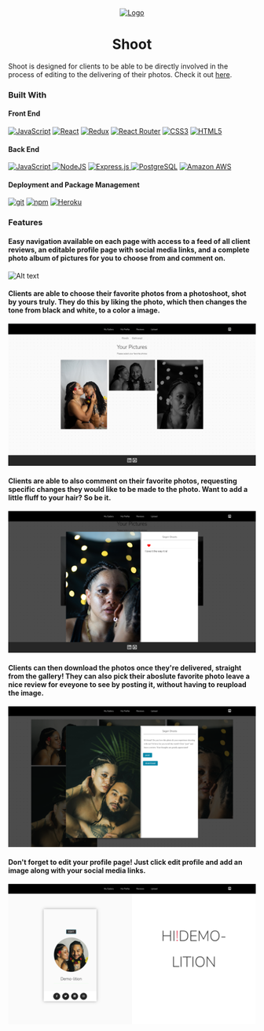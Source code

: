 
<br />
<p align="center">
  <a href="https://map-my-road-trip.herokuapp.com/login">
    <img src="frontend/src/assets/Screen Shot 2021-03-04 at 11.49.57 AM.png"  alt="Logo" width="auto" height="100">
  </a>
  
<h1 align="center"> Shoot </h1>

Shoot is designed for clients to be able to be directly involved in the process of editing to the delivering of their photos. Check it out [here](https://pic-select.herokuapp.com/login).

### Built With

#### Front End

<a href="https://www.javascript.com/"><img alt="JavaScript" src="https://img.shields.io/badge/-JavaScript-F7DF1E?style=flat-square&logo=JavaScript&logoColor=black" /></a>
<a href="https://reactjs.org/"><img alt="React" src="https://img.shields.io/badge/-React-61DAFB?style=flat-square&logo=react&logoColor=black" /></a>
<a href="https://redux.js.org/"><img alt="Redux" src="https://img.shields.io/badge/-Redux-764ABC?style=flat-square&logo=Redux&logoColor=white" /></a>
<a href="https://reactrouter.com/"><img alt="React Router" src="https://img.shields.io/badge/-React%20Router-CA4245?style=flat-square&logo=React-Router&logoColor=white" /></a>
<a href="https://devdocs.io/css/"><img alt="CSS3" src="https://img.shields.io/badge/-CSS3%20-61DAFB?style=flat-square&logo=CSS3&logoColor=white&color=brightgreen"/></a>
<a href="https://devdocs.io/html/"><img alt="HTML5" src="https://img.shields.io/badge/-HTML5%20-61DAFB?style=flat-square&logo=HTML5&logoColor=white&color=blue"/></a>


#### Back End

<a href="https://www.python.org/"><img alt="JavaScript" src="https://img.shields.io/badge/javascript%20-%23323330.svg?&style=flat-square&logo=javascript&logoColor=%23F7DF1E"/>
</a>
<a href><img alt="NodeJS" src="https://img.shields.io/badge/node.js%20-%2343853D.svg?&style=flat-square&logo=node.js&logoColor=white"/></a>
<a href><img alt="Express.js" src="https://img.shields.io/badge/express.js%20-%23404d59.svg?&style=flat-square"/>
</a>
<a href="https://www.postgresql.org/"><img alt="PostgreSQL" src="https://img.shields.io/badge/-PostgreSQL-336791?style=flat-square&logo=PostgreSQL&logoColor=white" /></a>
<a href="https://aws.amazon.com/"><img alt="Amazon AWS" src="https://img.shields.io/badge/-Amazon%20AWS-232F3E?style=flat-square&logo=Amazon%20AWS&logoColor=white" /></a>



#### Deployment and Package Management


<a href="#"><img alt="git" src="https://img.shields.io/badge/-Git-F05032?style=flat-square&logo=git&logoColor=white" /></a>
<a href="https://www.npmjs.com/"><img alt="npm" src="https://img.shields.io/badge/-NPM-CB3837?style=flat-square&logo=npm&logoColor=white" /></a>
<a href="https://heroku.com/"><img alt="Heroku" src="https://img.shields.io/badge/-Heroku-430098?style=flat-square&logo=Heroku&logoColor=white" /></a>

### Features
<!-- #### Inviting splash page with the ability to see Trip Keeper's functionality in full prior to sign up with its demo login
![Alt text](https://raw.githubusercontent.com/rhwebster/mapmyroadtrip/main/react-app/public/images/home.png) -->

#### Easy navigation available on each page with access to a feed of all client reviews, an editable profile page with social media links, and a complete photo album of pictures for you to choose from and comment on. 
![Alt text](frontend/src/assets/splash.png)

#### Clients are able to choose their favorite photos from a photoshoot, shot by yours truly. They do this by liking the photo, which then changes the tone from black and white, to a color a image.
![Alt text](frontend/src/assets/select.png)

#### Clients are able to also comment on their favorite photos, requesting specific changes they would like to be made to the photo. Want to add a little fluff to your hair? So be it.
![Alt text](frontend/src/assets/comment.png)

#### Clients can then download the photos once they're delivered, straight from the gallery! They can also pick their aboslute favorite photo leave a nice review for eveyone to see by posting it, without having to reupload the image.
![Alt text](frontend/src/assets/post.png)

#### Don't forget to edit your profile page! Just click edit profile and add an image along with your social media links.
![Alt text](frontend/src/assets/profile.png)
